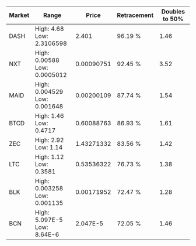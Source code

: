 | Market | Range | Price| Retracement | Doubles to 50% |
| --- | --- | --- | --- | --- |
| DASH | High: 4.68<br />Low: 2.3106598 | 2.401 | 96.19 % | 1.46 |
| NXT | High: 0.00588<br />Low: 0.0005012 | 0.00090751 | 92.45 % | 3.52 |
| MAID | High: 0.004529<br />Low: 0.001648 | 0.00200109 | 87.74 % | 1.54 |
| BTCD | High: 1.46<br />Low: 0.4717 | 0.60088763 | 86.93 % | 1.61 |
| ZEC | High: 2.92<br />Low: 1.14 | 1.43271332 | 83.56 % | 1.42 |
| LTC | High: 1.12<br />Low: 0.3581 | 0.53536322 | 76.73 % | 1.38 |
| BLK | High: 0.003258<br />Low: 0.001135 | 0.00171952 | 72.47 % | 1.28 |
| BCN | High: 5.097E-5<br />Low: 8.64E-6 | 2.047E-5 | 72.05 % | 1.46 |
